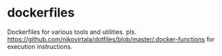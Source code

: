 # dockerfiles

Dockerfiles for various tools and utilities. pls. <https://github.com/nikovirtala/dotfiles/blob/master/.docker-functions> for execution instructions.

